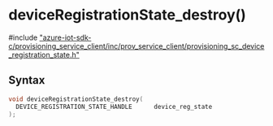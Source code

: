 # deviceRegistrationState_destroy()

\#include ["azure-iot-sdk-c/provisioning_service_client/inc/prov_service_client/provisioning_sc_device_registration_state.h"](../iot-c-ref-provisioning-sc-device-registration-state-h.md)  

## Syntax

```C
void deviceRegistrationState_destroy(
  DEVICE_REGISTRATION_STATE_HANDLE  	device_reg_state
);

```

